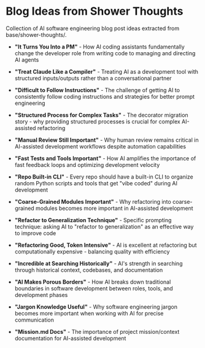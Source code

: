 # Blog Ideas from Shower Thoughts

Collection of AI software engineering blog post ideas extracted from base/shower-thoughts/.

- **"It Turns You Into a PM"** - How AI coding assistants fundamentally change the developer role from writing code to managing and directing AI agents

- **"Treat Claude Like a Compiler"** - Treating AI as a development tool with structured inputs/outputs rather than a conversational partner

- **"Difficult to Follow Instructions"** - The challenge of getting AI to consistently follow coding instructions and strategies for better prompt engineering

- **"Structured Process for Complex Tasks"** - The decorator migration story - why providing structured processes is crucial for complex AI-assisted refactoring

- **"Manual Review Still Important"** - Why human review remains critical in AI-assisted development workflows despite automation capabilities

- **"Fast Tests and Tools Important"** - How AI amplifies the importance of fast feedback loops and optimizing development velocity

- **"Repo Built-in CLI"** - Every repo should have a built-in CLI to organize random Python scripts and tools that get "vibe coded" during AI development

- **"Coarse-Grained Modules Important"** - Why refactoring into coarse-grained modules becomes more important in AI-assisted development

- **"Refactor to Generalization Technique"** - Specific prompting technique: asking AI to "refactor to generalization" as an effective way to improve code

- **"Refactoring Good, Token Intensive"** - AI is excellent at refactoring but computationally expensive - balancing quality with efficiency

- **"Incredible at Searching Historically"** - AI's strength in searching through historical context, codebases, and documentation

- **"AI Makes Porous Borders"** - How AI breaks down traditional boundaries in software development between roles, tools, and development phases

- **"Jargon Knowledge Useful"** - Why software engineering jargon becomes more important when working with AI for precise communication

- **"Mission.md Docs"** - The importance of project mission/context documentation for AI-assisted development
